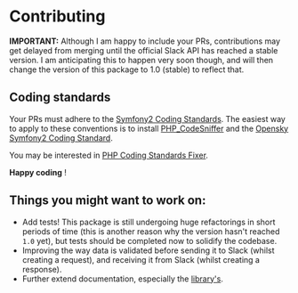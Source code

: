 # Contributing

**IMPORTANT:** Although I am happy to include your PRs, contributions may get delayed from merging until the official
Slack API has reached a stable version. I am anticipating this to happen very soon though, and will then change the
version of this package to 1.0 (stable) to reflect that.

## Coding standards

Your PRs must adhere to the [Symfony2 Coding Standards](http://symfony.com/doc/current/contributing/code/standards.html).
The easiest way to apply to these conventions is to install [PHP_CodeSniffer](http://pear.php.net/package/PHP_CodeSniffer)
and the [Opensky Symfony2 Coding Standard](https://github.com/opensky/Symfony2-coding-standard).

You may be interested in [PHP Coding Standards Fixer](https://github.com/fabpot/PHP-CS-Fixer).

**Happy coding** !


## Things you might want to work on:

- Add tests! This package is still undergoing huge refactorings in short periods of time (this is another reason why the
version hasn't reached `1.0` yet), but tests should be completed now to solidify the codebase.
- Improving the way data is validated before sending it to Slack (whilst creating a request), and receiving it from Slack
(whilst creating a response).
- Further extend documentation, especially the [library's](https://github.com/cleentfaar/slack).
